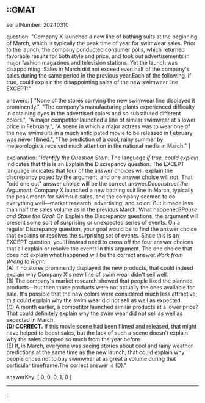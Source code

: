 ::GMAT
---


serialNumber: 20240310

question: "Company X launched a new line of bathing suits at the beginning of March, which is typically the peak time of year for swimwear sales. Prior to the launch, the company conducted consumer polls, which returned favorable results for both style and price, and took out advertisements in major fashion magazines and television stations. Yet the launch was disappointing: Sales in March did not exceed even half of the company's sales during the same period in the previous year.Each of the following, if true, could explain the disappointing sales of the new swimwear line EXCEPT:"

answers: [
  "None of the stores carrying the new swimwear line displayed it prominently.",
  "The company's manufacturing plants experienced difficulty in obtaining dyes in the advertised colors and so substituted different colors.",
  "A major competitor launched a line of similar swimwear at a lower price in February.",
  "A scene in which a major actress was to wear one of the new swimsuits in a much anticipated movie to be released in February was never filmed.",
  "The prediction of a cool, rainy summer by meteorologists received much attention in the national media in March."
]

explanation: "<i>Identify the Question Stem:</i> The language <i>if true, could explain</i> indicates that this is an Explain the Discrepancy question. The EXCEPT language indicates that four of the answer choices will explain the discrepancy posed by the argument, and one answer choice will not. That \"odd one out\" answer choice will be the correct answer.<i>Deconstruct the Argument:</i> Company X launched a new bathing suit line in March, typically the peak month for swimsuit sales, and the company seemed to do everything well—market research, advertising, and so on. But it made less than half the sales volume as in the previous March. What happened?<i>Pause and State the Goal:</i> On Explain the Discrepancy questions, the argument will present some sort of surprising or unexpected series of events. On a regular Discrepancy question, your goal would be to find the answer choice that explains or resolves the surprising set of events. Since this is an EXCEPT question, you'll instead need to cross off the four answer choices that all explain or resolve the events in this argument. The one choice that does not explain what happened will be the correct answer.<i>Work from Wrong to Right:</i><br>(A) If no stores prominently displayed the new products, that could indeed explain why Company X's new line of swim wear didn't sell well.<br>(B) The company's market research showed that people liked the planned products—but then those products were not actually the ones available for sale. It's possible that the new colors were considered much less attractive; this could explain why the swim wear did not sell as well as expected.<br>(C) A month earlier, a competitor launched similar products at a lower price? That could definitely explain why the swim wear did not sell as well as expected in March.<br><b>(D) CORRECT.</b> If this movie scene had been filmed and released, that might have helped to boost sales, but the lack of such a scene doesn't explain why the sales dropped so much from the year before.<br>(E) If, in March, everyone was seeing stories about cool and rainy weather predictions at the same time as the new launch, that could explain why people chose not to buy swimwear at as great a volume during that particular timeframe.The correct answer is (D)."

answerKey: [
  0, 
  0, 
  0, 
  1, 
  0
]



---
::